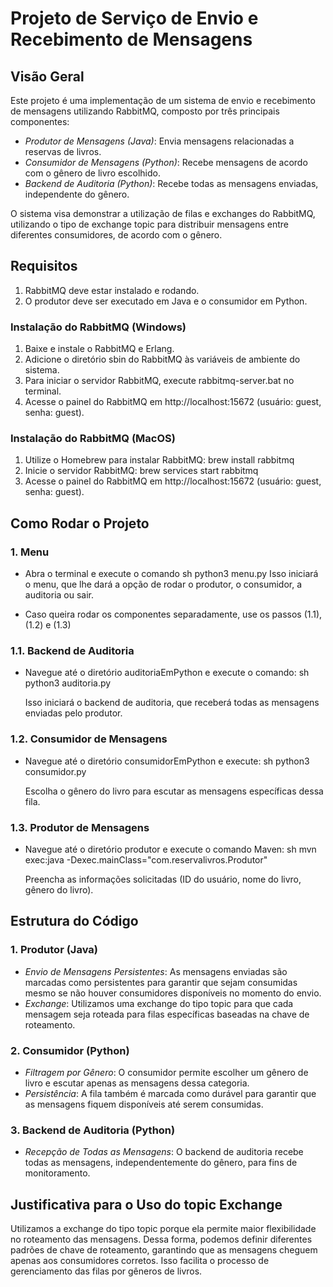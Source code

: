 # Projeto de Serviço de Envio e Recebimento de Mensagens

## Visão Geral
Este projeto é uma implementação de um sistema de envio e recebimento de mensagens utilizando RabbitMQ, composto por três principais componentes:
- *Produtor de Mensagens (Java)*: Envia mensagens relacionadas a reservas de livros.
- *Consumidor de Mensagens (Python)*: Recebe mensagens de acordo com o gênero de livro escolhido.
- *Backend de Auditoria (Python)*: Recebe todas as mensagens enviadas, independente do gênero.

O sistema visa demonstrar a utilização de filas e exchanges do RabbitMQ, utilizando o tipo de exchange topic para distribuir mensagens entre diferentes consumidores, de acordo com o gênero.

## Requisitos
1. RabbitMQ deve estar instalado e rodando.
2. O produtor deve ser executado em Java e o consumidor em Python.

### Instalação do RabbitMQ (Windows)
1. Baixe e instale o RabbitMQ e Erlang.
2. Adicione o diretório sbin do RabbitMQ às variáveis de ambiente do sistema.
3. Para iniciar o servidor RabbitMQ, execute rabbitmq-server.bat no terminal.
4. Acesse o painel do RabbitMQ em http://localhost:15672 (usuário: guest, senha: guest).

### Instalação do RabbitMQ (MacOS)
1. Utilize o Homebrew para instalar RabbitMQ: brew install rabbitmq
2. Inicie o servidor RabbitMQ: brew services start rabbitmq
3. Acesse o painel do RabbitMQ em http://localhost:15672 (usuário: guest, senha: guest).

## Como Rodar o Projeto
### 1. Menu
- Abra o terminal e execute o comando sh python3 menu.py
  Isso iniciará o menu, que lhe dará a opção de rodar o produtor, o consumidor, a auditoria ou sair.
  
- Caso queira rodar os componentes separadamente, use os passos (1.1), (1.2) e (1.3)
### 1.1. Backend de Auditoria
- Navegue até o diretório auditoriaEmPython e execute o comando:
  sh
  python3 auditoria.py
  
  Isso iniciará o backend de auditoria, que receberá todas as mensagens enviadas pelo produtor.

### 1.2. Consumidor de Mensagens
- Navegue até o diretório consumidorEmPython e execute:
  sh
  python3 consumidor.py
  
  Escolha o gênero do livro para escutar as mensagens específicas dessa fila.

### 1.3. Produtor de Mensagens
- Navegue até o diretório produtor e execute o comando Maven:
  sh
  mvn exec:java -Dexec.mainClass="com.reservalivros.Produtor" 
  
  Preencha as informações solicitadas (ID do usuário, nome do livro, gênero do livro).

## Estrutura do Código
### 1. Produtor (Java)
- *Envio de Mensagens Persistentes*: As mensagens enviadas são marcadas como persistentes para garantir que sejam consumidas mesmo se não houver consumidores disponíveis no momento do envio.
- *Exchange*: Utilizamos uma exchange do tipo topic para que cada mensagem seja roteada para filas específicas baseadas na chave de roteamento.

### 2. Consumidor (Python)
- *Filtragem por Gênero*: O consumidor permite escolher um gênero de livro e escutar apenas as mensagens dessa categoria.
- *Persistência*: A fila também é marcada como durável para garantir que as mensagens fiquem disponíveis até serem consumidas.

### 3. Backend de Auditoria (Python)
- *Recepção de Todas as Mensagens*: O backend de auditoria recebe todas as mensagens, independentemente do gênero, para fins de monitoramento.

## Justificativa para o Uso do topic Exchange
Utilizamos a exchange do tipo topic porque ela permite maior flexibilidade no roteamento das mensagens. Dessa forma, podemos definir diferentes padrões de chave de roteamento, garantindo que as mensagens cheguem apenas aos consumidores corretos. Isso facilita o processo de gerenciamento das filas por gêneros de livros.
